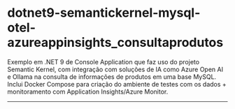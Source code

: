 # dotnet9-semantickernel-mysql-otel-azureappinsights_consultaprodutos
Exemplo em .NET 9 de Console Application que faz uso do projeto Semantic Kernel, com integração com soluções de IA como Azure Open AI e Ollama na consulta de informações de produtos em uma base MySQL. Inclui Docker Compose para criação do ambiente de testes com os dados + monitoramento com Application Insights/Azure Monitor.

---

